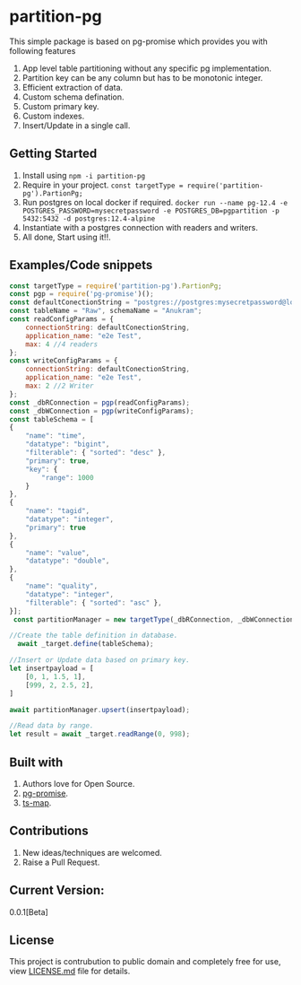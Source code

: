 # partition-pg

This simple package is based on pg-promise which provides you with following features 
1. App level table partitioning without any specific pg implementation.
2. Partition key can be any column but has to be monotonic integer.
3. Efficient extraction of data.
4. Custom schema defination.
5. Custom primary key.
6. Custom indexes.
7. Insert/Update in a single call.

## Getting Started

1. Install using `npm -i partition-pg`
2. Require in your project. `const targetType = require('partition-pg').PartionPg;`
3. Run postgres on local docker if required. `docker run --name pg-12.4 -e POSTGRES_PASSWORD=mysecretpassword -e POSTGRES_DB=pgpartition -p 5432:5432 -d postgres:12.4-alpine`
3. Instantiate with a postgres connection with readers and writers. 
4. All done, Start using it!!.

## Examples/Code snippets

```javascript
const targetType = require('partition-pg').PartionPg;
const pgp = require('pg-promise')();
const defaultConectionString = "postgres://postgres:mysecretpassword@localhost:5432/pgpartition?application_name=perf-test";
const tableName = "Raw", schemaName = "Anukram";
const readConfigParams = {
    connectionString: defaultConectionString,
    application_name: "e2e Test",
    max: 4 //4 readers
};
const writeConfigParams = {
    connectionString: defaultConectionString,
    application_name: "e2e Test",
    max: 2 //2 Writer
};
const _dbRConnection = pgp(readConfigParams);
const _dbWConnection = pgp(writeConfigParams);
const tableSchema = [
{
    "name": "time",
    "datatype": "bigint",
    "filterable": { "sorted": "desc" },
    "primary": true,
    "key": {
        "range": 1000
    }
},
{
    "name": "tagid",
    "datatype": "integer",
    "primary": true
},
{
    "name": "value",
    "datatype": "double",
},
{
    "name": "quality",
    "datatype": "integer",
    "filterable": { "sorted": "asc" },
}];
 const partitionManager = new targetType(_dbRConnection, _dbWConnection, schemaName, tableName);

//Create the table definition in database.
  await _target.define(tableSchema);

//Insert or Update data based on primary key.
let insertpayload = [
    [0, 1, 1.5, 1],
    [999, 2, 2.5, 2],
]

await partitionManager.upsert(insertpayload);

//Read data by range.
let result = await _target.readRange(0, 998);

```

## Built with

1. Authors love for Open Source.
2. [pg-promise](https://www.npmjs.com/package/pg-promise).
3. [ts-map](https://www.npmjs.com/package/ts-map?activeTab=readme).

## Contributions

1. New ideas/techniques are welcomed.
2. Raise a Pull Request.

## Current Version:
0.0.1[Beta]

## License

This project is contrubution to public domain and completely free for use, view [LICENSE.md](/license.md) file for details.